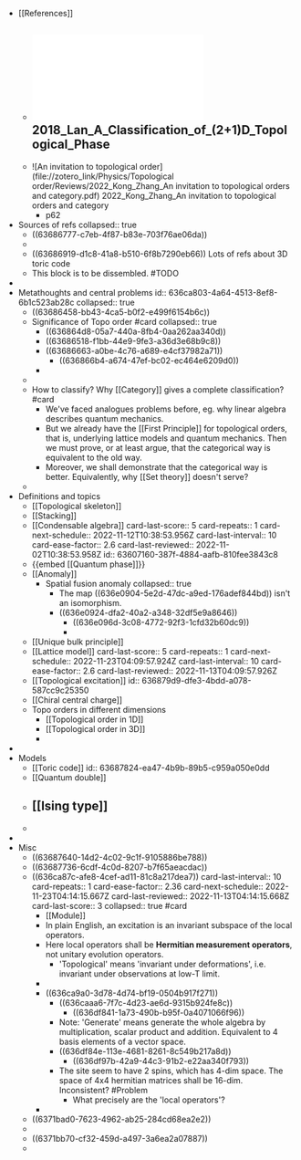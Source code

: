 - [[References]]
	- ![2018_Lan_A_Classification_of_(2+1)D_Topological_Phase.pdf](../assets/2018_Lan_A_Classification_of_(2+1)D_Topological_Phase_1667264759596_0.pdf) 2018_Lan_A_Classification_of_(2+1)D_Topological_Phase
		-
	- ![An invitation to topological order](file://zotero_link/Physics/Topological order/Reviews/2022_Kong_Zhang_An invitation to topological orders and category.pdf) 2022_Kong_Zhang_An invitation to topological orders and category
		- p62
- Sources of refs
  collapsed:: true
	- ((63686777-c7eb-4f87-b83e-703f76ae06da))
	-
	- ((63686919-d1c8-41a8-b510-6f8b7290eb66)) Lots of refs about 3D toric code
	- This block is to be dissembled. #TODO
-
- Metathoughts and central problems
  id:: 636ca803-4a64-4513-8ef8-6b1c523ab28c
  collapsed:: true
	- ((63686458-bb43-4ca5-b0f2-e499f6154b6c))
	- Significance of Topo order #card
	  collapsed:: true
		- ((636864d8-05a7-440a-8fb4-0aa262aa340d))
		- ((63686518-f1bb-44e9-9fe3-a36d3e68b9c8))
		- ((63686663-a0be-4c76-a689-e4cf37982a71))
			- ((636866b4-a674-47ef-bc02-ec464e6209d0))
		-
	-
	- How to classify? Why [[Category]] gives a complete classification? #card
		- We've faced analogues problems before, eg. why linear algebra describes quantum mechanics.
		- But we already have the [[First Principle]] for topological orders, that is, underlying lattice models and quantum mechanics. Then we must prove, or at least argue, that the categorical way is equivalent to the old way.
		- Moreover, we shall demonstrate that the categorical way is better. Equivalently, why [[Set theory]] doesn't serve?
	-
- Definitions and topics
	- [[Topological skeleton]]
	- [[Stacking]]
	- [[Condensable algebra]]
	  card-last-score:: 5
	  card-repeats:: 1
	  card-next-schedule:: 2022-11-12T10:38:53.956Z
	  card-last-interval:: 10
	  card-ease-factor:: 2.6
	  card-last-reviewed:: 2022-11-02T10:38:53.958Z
	  id:: 63607160-387f-4884-aafb-810fee3843c8
	- {{embed [[Quantum phase]]}}
	- [[Anomaly]]
		- Spatial fusion anomaly
		  collapsed:: true
			- The map ((636e0904-5e2d-47dc-a9ed-176adef844bd))
			  isn't an isomorphism.
			- ((636e0924-dfa2-40a2-a348-32df5e9a8646))
				- ((636e096d-3c08-4772-92f3-1cfd32b60dc9))
				-
	- [[Unique bulk principle]]
	- [[Lattice model]]
	  card-last-score:: 5
	  card-repeats:: 1
	  card-next-schedule:: 2022-11-23T04:09:57.924Z
	  card-last-interval:: 10
	  card-ease-factor:: 2.6
	  card-last-reviewed:: 2022-11-13T04:09:57.926Z
	- [[Topological excitation]]
	  id:: 636879d9-dfe3-4bdd-a078-587cc9c25350
	- [[Chiral central charge]]
	- Topo orders in different dimensions
		- [[Topological order in 1D]]
		- [[Topological order in 3D]]
		-
-
- Models
	- [[Toric code]]
	  id:: 63687824-ea47-4b9b-89b5-c959a050e0dd
	- [[Quantum double]]
	- [[Ising type]]
		-
	-
-
- Misc
	- ((63687640-14d2-4c02-9c1f-9105886be788))
	- ((63687736-6cdf-4c0d-8207-b7f65aeacdac))
	- ((636ca87c-afe8-4cef-ad11-81c8a217dea7))
	  card-last-interval:: 10
	  card-repeats:: 1
	  card-ease-factor:: 2.36
	  card-next-schedule:: 2022-11-23T04:14:15.667Z
	  card-last-reviewed:: 2022-11-13T04:14:15.668Z
	  card-last-score:: 3
	  collapsed:: true
	   #card
		- [[Module]]
		- In plain English, an excitation is an invariant subspace of the local operators.
		- Here local operators shall be **Hermitian measurement operators**, not unitary evolution operators.
			- 'Topological' means 'invariant under deformations', i.e. invariant under observations at low-T limit.
		-
		- ((636ca9a0-3d78-4d74-bf19-0504b917f271))
			- ((636caaa6-7f7c-4d23-ae6d-9315b924fe8c))
				- ((636df841-1a73-490b-b95f-0a4071066f96))
			- Note: 'Generate' means generate the whole algebra by multiplication, scalar product and addition. Equivalent to 4 basis elements of a vector space.
			- ((636df84e-113e-4681-8261-8c549b217a8d))
				- ((636df97b-42a9-44c3-91b2-e22aa340f793))
			- The site seem to have 2 spins, which has 4-dim space.  The space of 4x4 hermitian matrices shall be 16-dim. Inconsistent? #Problem
				- What precisely are the 'local operators'?
		-
	- ((6371bad0-7623-4962-ab25-284cd68ea2e2))
	-
	- ((6371bb70-cf32-459d-a497-3a6ea2a07887))
	-